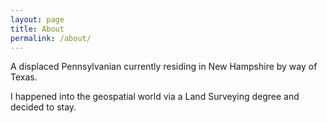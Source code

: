 ```yaml
---
layout: page
title: About
permalink: /about/
---
```


A displaced Pennsylvanian currently residing in New Hampshire by way of Texas.

I happened into the geospatial world via a Land Surveying degree and decided to stay.
